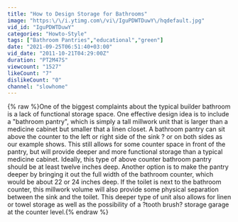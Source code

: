 ```yaml
---
title: "How to Design Storage for Bathrooms"
image: "https:\/\/i.ytimg.com\/vi\/IguPDWTDuwY\/hqdefault.jpg"
vid_id: "IguPDWTDuwY"
categories: "Howto-Style"
tags: ["Bathroom Pantries","educational","green"]
date: "2021-09-25T06:51:40+03:00"
vid_date: "2011-10-21T04:29:00Z"
duration: "PT2M47S"
viewcount: "1527"
likeCount: "7"
dislikeCount: "0"
channel: "slowhome"
---
```

{% raw %}One of the biggest complaints about the typical builder bathroom is a lack of functional storage space. One effective design idea is to include a &quot;bathroom pantry&quot;, which is simply a tall millwork unit that is larger than a medicine cabinet but smaller that a linen closet. A bathroom pantry can sit above the counter to the left or right side of the sink ? or on both sides as our example shows. This still allows for some counter space in front of the pantry, but will provide deeper and more functional storage than a typical medicine cabinet. Ideally, this type of above counter bathroom pantry should be at least twelve inches deep. Another option is to make the pantry deeper by bringing it out the full width of the bathroom counter, which would be about 22 or 24 inches deep. If the toilet is next to the bathroom counter, this millwork volume will also provide some physical separation between the sink and the toilet. This deeper type of unit also allows for linen or towel storage as well as the possibility of a ?tooth brush? storage garage at the counter level.{% endraw %}
